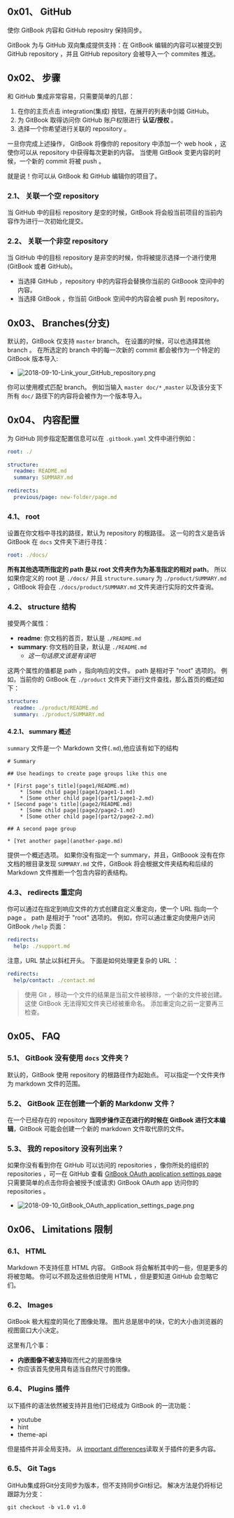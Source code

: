 ## 0x01、 GitHub

使你 GitBook 内容和 GitHub repositry 保持同步。

GitBook 为与 GitHub 双向集成提供支持：在 GitBook 编辑的内容可以被提交到 GitHub repository ，并且 GitHub repository 会被导入一个 commites 推送。

## 0x02、 步骤
和 GitHub 集成非常容易，只需要简单的几部：

1. 在你的主页点击 integration(集成) 按钮，在展开的列表中剑姬 GitHub。
2. 为 GitBook 取得访问你 GitHub 账户权限进行 **认证/授权** 。
3. 选择一个你希望进行关联的 repository 。

一旦你完成上述操作， GitBook 将像你的 repository 中添加一个 web hook ，这使你可以从 repository 中获得每次更新的内容。
当使用 GitBook 变更内容的时候，一个新的 commit 将被 push 。

就是说！你可以从 GitBook 和 GitHub 编辑你的项目了。

### 2.1、 关联一个空 repository
当 GitHub 中的目标 repository 是空的时候，GitBook 将会般当前项目的当前内容作为进行一次初始化提交。

### 2.2、 关联一个非空 repository
当 GitHub 中的目标 repository 是非空的时候，你将被提示选择一个进行使用(GitBook 或者 GitHub)。
- 当选择 GitHub ，repository 中的内容将会替换你当前的 GitBoook 空间中的内容。
- 当选择 GitBook ，你当前 GitBook 空间中的内容会被 push 到 repository。

## 0x03、 Branches(分支)
默认的，GitBook 仅支持 `master` branch。
在设置的时候，可以也选择其他 branch 。
在所选定的 branch 中的每一次新的 commit 都会被作为一个特定的 GitBook 版本导入:
- ![2018-09-10-Link_your_GitHub_repository.png](/GitBook/Image/2018-09-10-Link_your_GitHub_repository.png)

你可以使用模式匹配 branch。
例如当输入 `master doc/*` ,`master` 以及该分支下所有 `doc/` 路径下的内容将会被作为一个版本导入。


## 0x04、 内容配置
为 GitHub 同步指定配置信息可以在 `.gitbook.yaml` 文件中进行例如：
```.gitbook.yaml
root: ./
​
structure:
  readme: README.md
  summary: SUMMARY.md
​
redirects:
  previous/page: new-folder/page.md
```

### 4.1、 root
设置在你文档中寻找的路径，默认为 repository 的根路径。
这一句的含义是告诉 GitBook 在 `docs` 文件夹下进行寻找：
```.gitbook.yaml
root: ./docs/
```

**所有其他选项所指定的 path 是以 root 文件夹作为为基准指定的相对 path**。
所以如果你定义的 root 是 `./docs/` 并且 `structure.sumary` 为 `./product/SUMMARY.md` ，GitBook 将会在 `./docs/product/SUMMARY.md` 文件夹进行实际的文件查询。

### 4.2、 structure 结构
接受两个属性：
- **readme**: 你文档的首页，默认是 `./README.md`
- **summary**: 你文档的目录，默认是 `./README.md`
    - *这一句话原文该是有误吧*

这两个属性的值都是 path ，指向响应的文件。
path 是相对于 "root" 选项的。
例如，当前你的 GitBook 在 `./product` 文件夹下进行文件查找，那么首页的概述如下：
```.gitbook.yaml
structure:
  readme: ./product/README.md
  summary: ./product/SUMMARY.md
```

#### 4.2.1、 summary 概述
`summary` 文件是一个 Markdown 文件(`.md`),他应该有如下的结构
```
# Summary
​
## Use headings to create page groups like this one
​
* [First page's title](page1/README.md)
    * [Some child page](page1/page1-1.md)
    * [Some other child page](part1/page1-2.md)
* [Second page's title](page2/README.md)
    * [Some child page](page2/page2-1.md)
    * [Some other child page](part2/page2-2.md)
    
## A second page group
​
* [Yet another page](another-page.md)
```

提供一个概述选项。
如果你没有指定一个 summary，并且，GitBoook 没有在你文档的根目录发现 `SUMMARY.md` 文件，GitBook 将会根据文件夹结构和后续的 Markdown 文件推断一个包含内容的表结构。

### 4.3、 redirects 重定向
你可以通过在指定到响应文件的方式创建自定义重定向，使一个 URL 指向一个 page 。
path 是相对于 "root" 选项的。
例如，你可以通过重定向使用户访问 GitBook `/help` 页面：
```.gitbook.yaml
redirects:
  help: ./support.md
```

注意，URL 禁止以斜杠开头。 
下面是如何处理更复杂的 URL ：
```.gitbook.yaml
redirects:
  help/contact: ./contact.md
```

> 使用 Git ，移动一个文件的结果是当前文件被移除，一个新的文件被创建。
  这使 GitBook 无法得知文件夹已经被重命名。
  添加重定向之前一定要再三检查。

## 0x05、 FAQ
### 5.1、 GitBook 没有使用 `docs` 文件夹？
默认的，GitBook 使用 repository 的根路径作为起始点。
可以指定一个文件夹作为 markdown 文件的范围。

### 5.2、 GitBook 正在创建一个新的 Markdonw 文件？
在一个已经存在的 repository **当同步操作正在进行的时候在 GitBook 进行文本编辑**，GitBook 可能会创建一个新的 markdown 文件取代原的文件。

### 5.3、 我的 repository 没有列出来？
如果你没有看到你在 GitHub 可以访问的 repositories ，像你所处的组织的 repositories ，可一在 GitHub 查看 [GitBook OAuth application settings page](https://github.com/settings/connections/applications/c9c25e33d347c9b960e3)
只需要简单的点击你将会被授予(或请求) GitBook OAuth app 访问你的 repositories 。
- ![2018-09-10_GitBook_OAuth_application_settings_page.png](/GitBook/Image/2018-09-10_GitBook_OAuth_application_settings_page.png)

## 0x06、 Limitations 限制
### 6.1、 HTML
Markdown 不支持任意 HTML 内容。
GitBook 将会解析其中的一些，但是更多的将被忽略。
你可以不顾及这些依旧使用 HTML ，但是要知道 GitHub 会忽略它们。

### 6.2、 Images
 GitBook 极大程度的简化了图像处理。
图片总是居中的块，它的大小由浏览器的视图窗口大小决定。

这里有几个事：
- **内嵌图像不被支持**取而代之的是图像块
- 你应该首先使用具有适当自然尺寸的图像。

### 6.4、 Plugins 插件
以下插件的语法依然被支持并且他们已经成为 GitBook 的一流功能：

- youtube
- hint
- theme-api

但是插件并非全局支持。
从 [important differences](https://docs.gitbook.com/v2-changes/important-differences#plugins)读取关于插件的更多内容。

### 6.5、 Git Tags
GitHub集成将Git分支同步为版本，但不支持同步Git标记。 解决方法是仍将标记跟踪为分支：
```
git checkout -b v1.0 v1.0
```